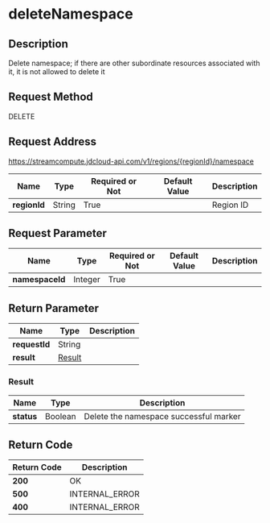 # deleteNamespace


## Description
Delete namespace; if there are other subordinate resources associated with it, it is not allowed to delete it

## Request Method
DELETE

## Request Address
https://streamcompute.jdcloud-api.com/v1/regions/{regionId}/namespace

|Name|Type|Required or Not|Default Value|Description|
|---|---|---|---|---|
|**regionId**|String|True||Region ID|

## Request Parameter
|Name|Type|Required or Not|Default Value|Description|
|---|---|---|---|---|
|**namespaceId**|Integer|True|||


## Return Parameter
|Name|Type|Description|
|---|---|---|
|**requestId**|String||
|**result**|[Result](##Result)||


### <a name="Result">Result</a>
|Name|Type|Description|
|---|---|---|
|**status**|Boolean|Delete the namespace successful marker|

## Return Code
|Return Code|Description|
|---|---|
|**200**|OK|
|**500**|INTERNAL_ERROR|
|**400**|INTERNAL_ERROR|
